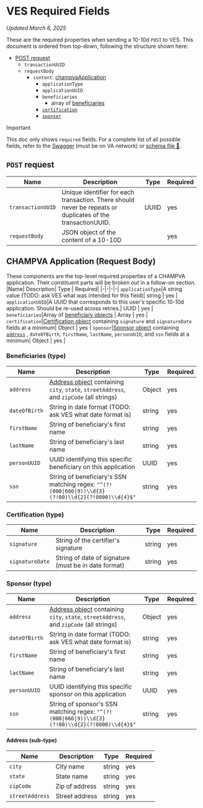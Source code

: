 # VES Required Fields

*Updated March 6, 2025*

These are the required properties when sending a 10-10d `POST` to VES. This document is ordered from top-down, following the structure shown here:

- [POST request](#post-request)
  - `transactionUUID`
  - `requestBody`
    - `content`: [champvaApplication](#champva-application-request-body)
      - `applicationType`
      - `applicationUUID`
      - `beneficiaries`
        - array of [beneficiaries](#beneficiaries-type)
      - [`certification`](#certification-type)
      - [`sponsor`](#sponsor-type)


> [!IMPORTANT]
> This doc only shows `required` fields. For a complete list of all possible fields, refer to the [Swagger](https://dev.ves.va.gov/ves-vfmp-app-svc/swagger-ui/index.html) (must be on VA network) or [schema file 📎](https://github.com/user-attachments/files/18350435/ves_champva_schema.json).

## `POST` request

|Name| Description| Type | Required|
|-|-|-|-|
`transactionUUID`|Unique identifier for each transaction. There should never be repeats or duplicates of the transactionUUID.| UUIID | yes |
`requestBody`|JSON object of the content of a 10-10D | | yes |

## CHAMPVA Application (Request Body)

These components are the top-level required properties of a CHAMPVA application. Their constituent parts will be broken out in a follow-on section.
|Name| Description| Type | Required|
|-|-|-|-|
`applicationType`|A string value (TODO: ask VES what was intended for this field)| string | yes |
`applicationUUID`|A UUID that corresponds to this user's specific 10-10d application. Should be re-used across retries.| UUID | yes |
`beneficiaries`|Array of [beneficiary objects](#beneficiaries-type) | Array | yes |
`certification`|[Certification object](#certification-type) containing `signature` and `signatureDate` fields at a minimum| Object | yes |
`sponsor`|[Sponsor object](#sponsor-type) containing [`address`](#address-sub-type) , `dateOfBirth`, `firstName`, `lastName`, `personUUID`, and `ssn` fields at a minimum| Object | yes |

### Beneficiaries (type)

|Name| Description| Type | Required|
|-|-|-|-|
`address`|[Address object](#address-sub-type) containing `city`, `state`, `streetAddress`, and `zipCode` (all strings)| Object | yes |
`dateOfBirth`|String in date format (TODO: ask VES what date format is)| string | yes |
`firstName`|String of beneficiary's first name| string | yes |
`lastName`|String of beneficiary's last name| string | yes |
`personUUID`|UUID identifying this specific beneficiary on this application| UUID | yes |
`ssn`|String of beneficiary's SSN matching regex: `"^(?!(000\|666\|9))\\d{3}(?!00)\\d{2}(?!0000)\\d{4}$"`| string | yes  |

### Certification (type)

|Name| Description| Type | Required|
|-|-|-|-|
`signature`|String of the certifier's signature| string | yes |
`signatureDate`|String of date of signature (must be in date format)| string | yes |

### Sponsor (type)

|Name| Description| Type | Required|
|-|-|-|-|
`address`|[Address object](#address-sub-type) containing `city`, `state`, `streetAddress`, and `zipCode` (all strings)| Object | yes |
`dateOfBirth`|String in date format (TODO: ask VES what date format is)| string | yes |
`firstName`|String of beneficiary's first name| string | yes |
`lastName`|String of beneficiary's last name| string | yes |
`personUUID`|UUID identifying this specific sponsor on this application| UUID | yes |
`ssn`|String of sponsor's SSN matching regex: `"^(?!(000\|666\|9))\\d{3}(?!00)\\d{2}(?!0000)\\d{4}$"`| string | yes  |

#### Address (sub-type)

|Name| Description| Type | Required|
|-|-|-|-|
`city`| City name | string | yes |
`state`|State name | string | yes |
`zipCode`|Zip of address| string | yes |
`streetAddress`|Street address| string| yes |
